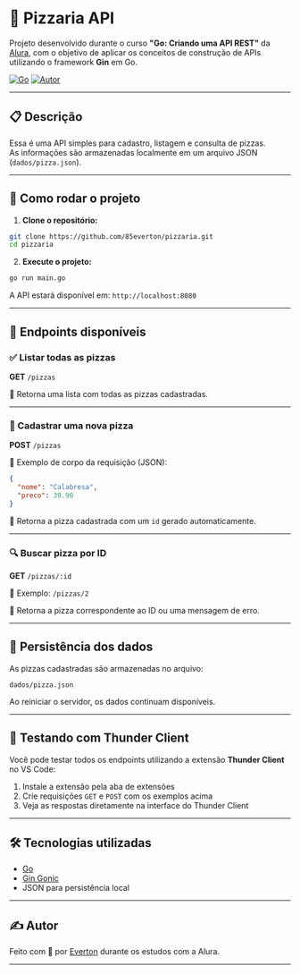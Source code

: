 # 🍕 Pizzaria API

Projeto desenvolvido durante o curso **"Go: Criando uma API REST"** da [Alura](https://www.alura.com.br/), com o objetivo de aplicar os conceitos de construção de APIs utilizando o framework **Gin** em Go.

[![Go](https://img.shields.io/badge/feito%20com-Go-00ADD8?style=for-the-badge&logo=go)](https://golang.org/)
[![Autor](https://img.shields.io/badge/github-@85everton-181717?style=for-the-badge&logo=github)](https://github.com/85everton)

---

## 📋 Descrição

Essa é uma API simples para cadastro, listagem e consulta de pizzas.  
As informações são armazenadas localmente em um arquivo JSON (`dados/pizza.json`).

---

## 🚀 Como rodar o projeto

1. **Clone o repositório:**

```bash
git clone https://github.com/85everton/pizzaria.git
cd pizzaria
```

2. **Execute o projeto:**

```bash
go run main.go
```

A API estará disponível em: `http://localhost:8080`

---

## 🔌 Endpoints disponíveis

### ✅ Listar todas as pizzas
**GET** `/pizzas`

📎 Retorna uma lista com todas as pizzas cadastradas.

---

### 🍕 Cadastrar uma nova pizza
**POST** `/pizzas`

📎 Exemplo de corpo da requisição (JSON):

```json
{
  "nome": "Calabresa",
  "preco": 39.90
}
```

🔁 Retorna a pizza cadastrada com um `id` gerado automaticamente.

---

### 🔍 Buscar pizza por ID
**GET** `/pizzas/:id`

📎 Exemplo: `/pizzas/2`

🔁 Retorna a pizza correspondente ao ID ou uma mensagem de erro.

---

## 💾 Persistência dos dados

As pizzas cadastradas são armazenadas no arquivo:

```
dados/pizza.json
```

Ao reiniciar o servidor, os dados continuam disponíveis.

---

## 🧪 Testando com Thunder Client

Você pode testar todos os endpoints utilizando a extensão **Thunder Client** no VS Code:

1. Instale a extensão pela aba de extensões
2. Crie requisições `GET` e `POST` com os exemplos acima
3. Veja as respostas diretamente na interface do Thunder Client

---

## 🛠 Tecnologias utilizadas

- [Go](https://golang.org/)
- [Gin Gonic](https://github.com/gin-gonic/gin)
- JSON para persistência local

---

## ✍️ Autor

Feito com 💙 por [Everton](https://github.com/85everton) durante os estudos com a Alura.

---
